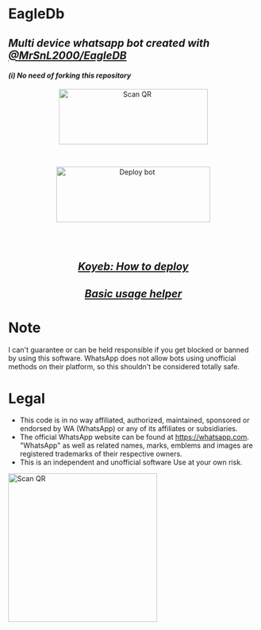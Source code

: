 # EagleDb
## _Multi device whatsapp bot created with [@MrSnL2000/EagleDB](https://github.com/MrSnL2000/EagleDB)_
#### _(i) No need of forking this repository_
  
<div align="center">
   
<a href="https://raganork.ml"><img align="center" src="https://i.imgur.com/lLgFrTQ.png" alt="Scan QR" height="112" width="300" /></a>
<br>
<div>
<br>
  
<a href="https://raganork.souravkl11.xyz/deploy" target="blank"><img align="center" src="https://i.imgur.com/gtK4XLX.png" alt="Deploy bot" height="112" width="310" /></a>
  <div>
<br>
<div>
  <br>

## _[Koyeb: How to deploy](https://github.com/souravkl11/raganork-md/wiki/Deploying-with-Koyeb)_

## _[Basic usage helper](https://github.com/souravkl11/raganork-md/wiki/Raganork-Documentation)_

<div align="left">

# Note

I can't guarantee or can be held responsible if you get blocked or banned by using this software. WhatsApp does not allow bots using unofficial methods on their platform, so this shouldn't be considered totally safe.

# Legal

-   This code is in no way affiliated, authorized, maintained, sponsored or endorsed by WA (WhatsApp) or any of its affiliates or subsidiaries.
-   The official WhatsApp website can be found at https://whatsapp.com. "WhatsApp" as well as related names, marks, emblems and images are registered trademarks of their respective owners.
-   This is an independent and unofficial software Use at your own risk.

<a href="https://raganork.ml"><img align="center" src="https://www.linkpicture.com/q/20221215_115727.png" alt="Scan QR" height="300" width="300" /></a>
<br>
<div>
<br>
